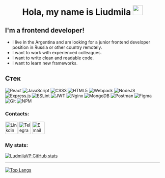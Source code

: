 <h1 align="center">Hola, my name is Liudmila
  <img src="https://github.com/blackcater/blackcater/raw/main/images/Hi.gif" height="32"/>
</h1>

## I'm a frontend developer!

- I live in the Argentina and am looking for a junior frontend developer position in Russia or other country remotely.
- I want to work with experienced colleagues.
- I want to write clean and readable code.
- I want to learn new frameworks.

<h2>Cтек</h2>

![React](https://img.shields.io/badge/react-%2320232a.svg?style=for-the-badge&logo=react&logoColor=%2361DAFB)
![JavaScript](https://img.shields.io/badge/javascript-%23323330.svg?style=for-the-badge&logo=javascript&logoColor=%23F7DF1E)
![CSS3](https://img.shields.io/badge/css3-%231572B6.svg?style=for-the-badge&logo=css3&logoColor=white)
![HTML5](https://img.shields.io/badge/html5-%23E34F26.svg?style=for-the-badge&logo=html5&logoColor=white)
![Webpack](https://img.shields.io/badge/webpack-%238DD6F9.svg?style=for-the-badge&logo=webpack&logoColor=black)
![NodeJS](https://img.shields.io/badge/node.js-6DA55F?style=for-the-badge&logo=node.js&logoColor=white)
![Express.js](https://img.shields.io/badge/express.js-%23404d59.svg?style=for-the-badge&logo=express&logoColor=%2361DAFB)
![ESLint](https://img.shields.io/badge/ESLint-4B3263?style=for-the-badge&logo=eslint&logoColor=white)
![JWT](https://img.shields.io/badge/JWT-black?style=for-the-badge&logo=JSON%20web%20tokens)
![Nginx](https://img.shields.io/badge/nginx-%23009639.svg?style=for-the-badge&logo=nginx&logoColor=white)
![MongoDB](https://img.shields.io/badge/MongoDB-%234ea94b.svg?style=for-the-badge&logo=mongodb&logoColor=white)
![Postman](https://img.shields.io/badge/Postman-FF6C37?style=for-the-badge&logo=postman&logoColor=white)
![Figma](https://img.shields.io/badge/figma-%23F24E1E.svg?style=for-the-badge&logo=figma&logoColor=white)
![Git](https://img.shields.io/badge/git-%23F05033.svg?style=for-the-badge&logo=git&logoColor=white)
![NPM](https://img.shields.io/badge/NPM-%23000000.svg?style=for-the-badge&logo=npm&logoColor=white)

### Contacts:

<a href="www.linkedin.com/in/pankovaliudmila"><img src="https://mir-s3-cdn-cf.behance.net/project_modules/2800_opt_1/af62af24467893.56334b2c4cc72.png" alt="Linkdin" width="40" height="40"/></a> <a href="https://t.me/ludoch_ka"><img src="https://www.digiseller.ru/preview/1054211/p1_3294321_131948f0.png" alt="Telegram" width="40" height="40"/></a> <a href="llv09295@gmail.com"><img src="https://media.baamboozle.com/uploads/images/48459/1616410229_404721.png" alt="Email" width="40" height="40"/></a>

### My stats:
 [![LudmilaVP GitHub stats](https://github-readme-stats.vercel.app/api?username=LudmilaVP)](https://github.com/LudmilaVP/github-readme-stats)
 
 ***

[![Top Langs](https://github-readme-stats.vercel.app/api/top-langs/?username=LudmilaVP)](https://github.com/LudmilaVP/github-readme-stats)
